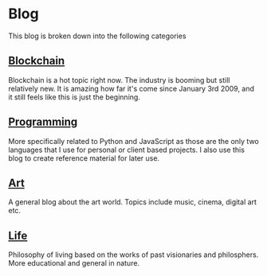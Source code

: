 # Blog

This blog is broken down into the following categories

## [Blockchain](/blog/blockchain/)
Blockchain is a hot topic right now.  The industry is booming but still relatively new.  It is amazing how far it's come since January 3rd 2009, and it still feels like this is just the beginning. 

## [Programming](/blog/programming/)
More specifically related to Python and JavaScript as those are the only two languages that I use for personal or client based projects. I also use this blog to create reference material for later use. 

## [Art](/blog/art/)
A general blog about the art world.  Topics include music, cinema, digital art etc.

## [Life](/blog/life/)
Philosophy of living based on the works of past visionaries and philosphers.  More educational and general in nature. 